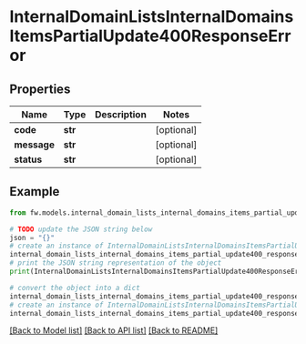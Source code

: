 # InternalDomainListsInternalDomainsItemsPartialUpdate400ResponseError


## Properties

Name | Type | Description | Notes
------------ | ------------- | ------------- | -------------
**code** | **str** |  | [optional] 
**message** | **str** |  | [optional] 
**status** | **str** |  | [optional] 

## Example

```python
from fw.models.internal_domain_lists_internal_domains_items_partial_update400_response_error import InternalDomainListsInternalDomainsItemsPartialUpdate400ResponseError

# TODO update the JSON string below
json = "{}"
# create an instance of InternalDomainListsInternalDomainsItemsPartialUpdate400ResponseError from a JSON string
internal_domain_lists_internal_domains_items_partial_update400_response_error_instance = InternalDomainListsInternalDomainsItemsPartialUpdate400ResponseError.from_json(json)
# print the JSON string representation of the object
print(InternalDomainListsInternalDomainsItemsPartialUpdate400ResponseError.to_json())

# convert the object into a dict
internal_domain_lists_internal_domains_items_partial_update400_response_error_dict = internal_domain_lists_internal_domains_items_partial_update400_response_error_instance.to_dict()
# create an instance of InternalDomainListsInternalDomainsItemsPartialUpdate400ResponseError from a dict
internal_domain_lists_internal_domains_items_partial_update400_response_error_from_dict = InternalDomainListsInternalDomainsItemsPartialUpdate400ResponseError.from_dict(internal_domain_lists_internal_domains_items_partial_update400_response_error_dict)
```
[[Back to Model list]](../README.md#documentation-for-models) [[Back to API list]](../README.md#documentation-for-api-endpoints) [[Back to README]](../README.md)


